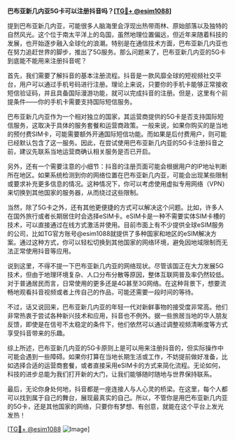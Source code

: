 **巴布亚新几内亚5G卡可以注册抖音吗？[[TG💪+ @esim1088](https://t.me/s/esim1088)]**

提到巴布亚新几内亚，可能很多人脑海里会浮现出热带雨林、原始部落以及独特的自然风光。这个位于南太平洋上的岛国，虽然地理位置偏远，但近年来随着科技的发展，也开始逐步融入全球化的浪潮。特别是在通信技术方面，巴布亚新几内亚也在努力追赶世界的脚步，推出了5G服务。那么问题来了，巴布亚新几内亚的5G卡到底能不能用来注册抖音呢？

首先，我们需要了解抖音的基本注册流程。抖音是一款风靡全球的短视频社交平台，用户可以通过手机号码进行注册。理论上来说，只要你的手机卡能够正常接收短信验证码，并且具备国际漫游功能，就可以完成抖音的注册。但是，这里有个前提条件——你的手机卡需要支持国际短信服务。

巴布亚新几内亚作为一个相对独立的国家，其运营商提供的5G卡是否支持国际短信服务，这取决于具体的服务套餐和运营商政策。一般来说，如果你购买的是当地的预付费SIM卡，可能需要额外开通国际短信功能。而如果是后付费用户，则可能已经默认包含了这一服务。因此，在尝试使用巴布亚新几内亚的5G卡注册抖音之前，建议先联系当地运营商确认相关服务是否已开启。

另外，还有一个需要注意的小细节：抖音的注册页面可能会根据用户的IP地址判断所在地区。如果系统检测到你的网络位置在巴布亚新几内亚，可能会出现某些限制或要求补充更多信息的情况。这种情况下，你可以考虑使用虚拟专用网络（VPN）来切换到其他国家的服务器，从而绕过这些限制。

当然，除了5G卡之外，还有其他更便捷的方式可以解决这个问题。比如，许多人在国外旅行或者长期居住时会选择eSIM卡。eSIM卡是一种不需要实体SIM卡槽的技术，可以直接通过在线方式激活并使用。目前市面上有不少提供全球eSIM服务的公司，比如TG官方账号@esim1088就提供了多种国家和地区的eSIM解决方案。通过这种方式，你可以轻松切换到其他国家的网络环境，避免因地域限制而无法正常使用抖音等应用。

说到这里，不得不提一下巴布亚新几内亚的网络现状。尽管该国正在大力发展5G技术，但由于地理环境复杂、人口分布分散等原因，整体互联网普及率仍然较低。对于普通居民而言，日常使用的更多还是4G甚至3G网络。在这种背景下，想要流畅地观看抖音视频或者上传自己的作品，可能还需要一段时间的等待。

不过，话又说回来，巴布亚新几内亚的年轻一代对新鲜事物的接受度非常高。他们非常热衷于尝试各种新兴技术和应用，抖音也不例外。据一些旅居当地的华人朋友反馈，即使是在信号不太稳定的条件下，他们依然可以通过调整视频清晰度等方式享受抖音带来的乐趣。

综上所述，巴布亚新几内亚的5G卡原则上是可以用来注册抖音的，但实际操作中可能会遇到一些障碍。如果你打算在当地长期生活或工作，不妨提前做好准备，比如选择合适的运营商套餐，或者直接采用eSIM卡的方式来简化流程。无论如何，科技的进步总能为我们打开新的大门，让我们能够随时随地与世界保持联系。

最后，无论你身处何地，抖音都是一座连接人与人心灵的桥梁。在这里，每个人都可以找到属于自己的舞台，展现最真实的自己。所以，不管你是用巴布亚新几内亚的5G卡，还是其他国家的网络，只要你有梦想、有创意，就能在这个平台上发光发热！

[[TG💪+ @esim1088](https://t.me/s/esim1088) ![Image](https://i.postimg.cc/4NQfJmqS/Snipaste-2025-05-13-00-14-12.png)]